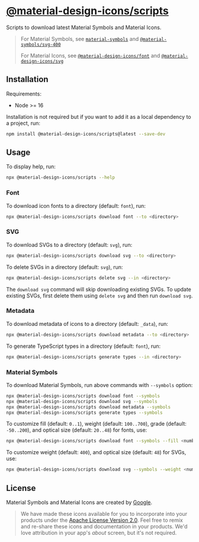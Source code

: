 # [@material-design-icons/scripts](https://github.com/marella/material-design-icons/tree/main/scripts)

Scripts to download latest Material Symbols and Material Icons.

> For Material Symbols, see [`material-symbols`](https://www.npmjs.com/package/material-symbols) and [`@material-symbols/svg-400`](https://www.npmjs.com/package/@material-symbols/svg-400)
>
> For Material Icons, see [`@material-design-icons/font`](https://www.npmjs.com/package/@material-design-icons/font) and [`@material-design-icons/svg`](https://www.npmjs.com/package/@material-design-icons/svg)

## Installation

Requirements:

- Node >= 16

Installation is not required but if you want to add it as a local dependency to a project, run:

```sh
npm install @material-design-icons/scripts@latest --save-dev
```

## Usage

To display help, run:

```sh
npx @material-design-icons/scripts --help
```

### Font

To download icon fonts to a directory (default: `font`), run:

```sh
npx @material-design-icons/scripts download font --to <directory>
```

### SVG

To download SVGs to a directory (default: `svg`), run:

```sh
npx @material-design-icons/scripts download svg --to <directory>
```

To delete SVGs in a directory (default: `svg`), run:

```sh
npx @material-design-icons/scripts delete svg --in <directory>
```

The `download svg` command will skip downloading existing SVGs. To update existing SVGs, first delete them using `delete svg` and then run `download svg`.

### Metadata

To download metadata of icons to a directory (default: `_data`), run:

```sh
npx @material-design-icons/scripts download metadata --to <directory>
```

To generate TypeScript types in a directory (default: `font`), run:

```sh
npx @material-design-icons/scripts generate types --in <directory>
```

### Material Symbols

To download Material Symbols, run above commands with `--symbols` option:

```sh
npx @material-design-icons/scripts download font --symbols
npx @material-design-icons/scripts download svg --symbols
npx @material-design-icons/scripts download metadata --symbols
npx @material-design-icons/scripts generate types --symbols
```

To customize fill (default: `0..1`), weight (default: `100..700`), grade (default: `-50..200`), and optical size (default: `20..48`) for fonts, use:

```sh
npx @material-design-icons/scripts download font --symbols --fill <number> --weight <number> --grade <number> --size <number>
```

To customize weight (default: `400`), and optical size (default: `48`) for SVGs, use:

```sh
npx @material-design-icons/scripts download svg --symbols --weight <number> --size <number>
```

## License

Material Symbols and Material Icons are created by [Google](https://github.com/google/material-design-icons#license).

> We have made these icons available for you to incorporate into your products under the [Apache License Version 2.0][license]. Feel free to remix and re-share these icons and documentation in your products.
We'd love attribution in your app's *about* screen, but it's not required.

[license]: https://github.com/marella/material-design-icons/blob/main/scripts/LICENSE
